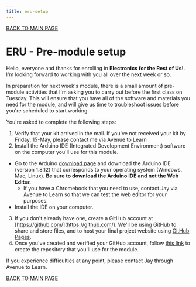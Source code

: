 ```yaml
---
title: eru-setup 
---
```


[BACK TO MAIN PAGE](index.md)

# ERU - Pre-module setup

Hello, everyone and thanks for enrolling in **Electronics for the Rest of Us!**. I'm looking forward to working with you all over the next week or so. 

In preparation for next week's module, there is a small amount of pre-module activities that I'm asking you to carry out before the first class on Tuesday. This will ensure that you have all of the software and materials you need for the module, and will give us time to troubleshoot issues before you're scheduled to start working. 

You're asked to complete the following steps: 
1. Verify that your kit arrived in the mail. If you've not received your kit by Friday, 15-May, please contact me via Avenue to Learn
2. Install the Arduino IDE (Integrated Development Environment) software on the computer you'll use for this module. 
  - Go to the Arduino [download page](https://www.arduino.cc/en/Main/Software) and download the Arduino IDE (version 1.8.12) that corresponds to your operating system (Windows, Mac, Linux). **Be sure to download the Arduino IDE and not the Web Editor.**
    - If you have a Chromebook that you need to use, contact Jay via Avenue to Learn so that we can test the web editor for your purposes.
  - Install the IDE on your computer.
3. If you don't already have one, create a GitHub account at [https://github.com/](https://github.com/). We'll be using GitHub to share and store files, and to host your final project website using [GitHub Pages](https://pages.github.com/).
4. Once you've created and verified your GitHub account, follow [this link](https://classroom.github.com/a/zuDd-h3v) to create the repository that you'll use for the module. 

If you experience difficulties at any point, please contact Jay through Avenue to Learn.
 
[BACK TO MAIN PAGE](index.md)